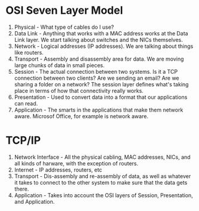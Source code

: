 # OSI Seven Layer Model

1. Physical - What type of cables do I use?
2. Data Link - Anything that works with a MAC address works at the Data Link layer. We start talking about switches and the NICs themselves.
3. Network - Logical addresses (IP addresses). We are talking about things like routers.
4. Transport - Assembly and disassembly area for data. We are moving large chunks of data in small pieces.
5. Session - The actual connection between two systems. Is it a TCP connection between two clients? Are we sending an email? Are we sharing a folder on a network? The session layer defines what's taking place in terms of how that connectivity really works.
6. Presentation - Used to convert data into a format that our applications can read.
7. Application - The smarts in the applications that make them network aware. Microsof Office, for example is network aware.

# TCP/IP

1. Network Interface - All the physical cabling, MAC addresses, NICs, and all kinds of harware, with the exception of routers.
2. Internet - IP addresses, routers, etc
3. Transport - Dis-assembly and re-assembly of data, as well as whatever it takes to connect to the other system to make sure that the data gets there.
4. Application - Takes into account the OSI layers of Session, Presentation, and Application.
